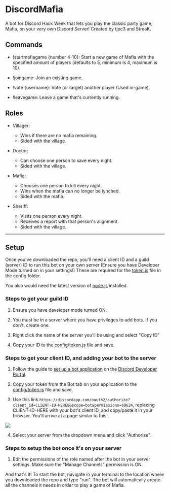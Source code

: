 # DiscordMafia
A bot for Discord Hack Week that lets you play the classic party game, Mafia, on your very own Discord Server!
Created by tjpc3 and StreaK.

## Commands
- !startmafiagame {number 4-10}: Start a new game of Mafia with the specified amount of players (defaults to 5, minimum is 4, maximum is 10).

- !joingame: Join an existing game.

- !vote {username}: Vote (or target) another player (Used in-game).

- !leavegame: Leave a game that's currently running.


## Roles
- Villager:
    - Wins if there are no mafia remaining.
    - Sided with the village.

- Doctor:
    - Can choose one person to save every night.
    - Sided with the village.

- Mafia:
    - Chooses one person to kill every night.
    - Wins when the mafia can no longer be lynched.
    - Sided with the mafia.

- Sheriff:
    - Visits one person every night.
    - Receives a report with that person's alignment.
    - Sided with the village.
    
---

## Setup
Once you've downloaded the repo, you'll need a client ID and a guild (server) ID to run this bot on your own server (Ensure you have Developer Mode turned on in your settings!)
These are required for the [token.js](https://github.com/tjpc3/DiscordMafiaGame/blob/master/config/token.js) file in the config folder.

You also would need the latest version of [node.js](https://nodejs.org/en/) installed.
 
### Steps to get your guild ID
1. Ensure you have developer mode turned ON.

2. You must be in a server where you have privileges to add bots. If you don't, create one.

3. Right click the name of the server you'll be using and select "Copy ID"

4. Copy your ID to the [config/token.js](https://github.com/tjpc3/DiscordMafiaGame/blob/master/config/token.js)
 file and save.
 
### Steps to get your client ID, and adding your bot to the server
1. Follow the guide to [set up a bot application](https://discordjs.guide/preparations/setting-up-a-bot-application.html) on the [Discord Developer Portal](https://discordapp.com/developers).

2. Copy your token from the Bot tab on your application to the [config/token.js](https://github.com/tjpc3/DiscordMafiaGame/blob/master/config/token.js)
 file and save.

3. Use this link ```https://discordapp.com/oauth2/authorize?client_id=CLIENT-ID-HERE8&scope=bot&permissions=68624```, replacing CLIENT-ID-HERE with your bot's client ID, and copy/paste it in your browser. You'll arrive at a page similar to this:

![](https://discordjs.guide/assets/img/A8l70bj.3d267a22.png)

4. Select your server from the dropdown menu and click "Authorize".

### Steps to setup the bot once it's on your server
1. Edit the permissions of the role named after the bot in your server settings. Make sure the "Manage Channels" permission is ON.

And that's it! To start the bot, navigate in your terminal to the location where you downloaded the repo and type "run". The bot will automatically create all the channels it needs in order to play a game of Mafia.

